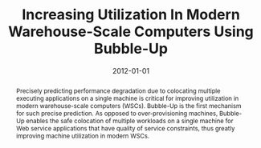 ---
title: "Increasing Utilization In Modern Warehouse-Scale Computers Using Bubble-Up"
abstract: "Precisely predicting performance degradation due to colocating multiple executing applications on a single machine is critical for improving utilization in modern warehouse-scale computers (WSCs). Bubble-Up is the first mechanism for such precise prediction. As opposed to over-provisioning machines, Bubble-Up enables the safe colocation of multiple workloads on a single machine for Web service applications that have quality of service constraints, thus greatly improving machine utilization in modern WSCs."
date: 2012-01-01
venue: ""
paperurl: https://ieeexplore.ieee.org/abstract/document/6178199/
authors: "Jason Mars, Lingjia Tang, Kevin Skadron, Mary Lou Soffa and Robert Hundt"
awards: ""
---